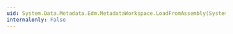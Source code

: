 ```yaml
---
uid: System.Data.Metadata.Edm.MetadataWorkspace.LoadFromAssembly(System.Reflection.Assembly,System.Action{System.String})
internalonly: False
---
```

